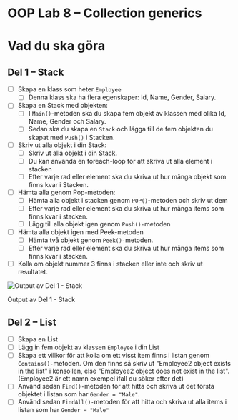 # OOP Lab 8 – Collection generics
# Vad du ska göra

## Del 1 – Stack

- [ ]  Skapa en klass som heter `Employee`
    - [ ]  Denna klass ska ha flera egenskaper: Id, Name, Gender, Salary.

- [ ]  Skapa en Stack med objekten:
    - [ ]  I `Main()`-metoden ska du skapa fem objekt av klassen med olika Id, Name, Gender och Salary.
    - [ ]  Sedan ska du skapa en `Stack` och lägga till de fem objekten du skapat med `Push()` i Stacken.
- [ ]  Skriv ut alla objekt i din Stack:
    - [ ]  Skriv ut alla objekt i din Stack.
    - [ ]  Du kan använda en foreach-loop för att skriva ut alla element i stacken
    - [ ]  Efter varje rad eller element ska du skriva ut hur många objekt som finns kvar i Stacken.
- [ ]  Hämta alla genom Pop-metoden:
    - [ ]  Hämta alla objekt i stacken genom `POP()`-metoden och skriv ut dem
    - [ ]  Efter varje rad eller element ska du skriva ut hur många items som finns kvar i stacken.
    - [ ]  Lägg till alla objekt igen genom `Push()-`metoden
- [ ]  Hämta alla objekt igen med Peek-metoden
    - [ ]  Hämta två objekt genom `Peek()-`metoden.
    - [ ]  Efter varje rad eller element ska du skriva ut hur många items som finns kvar i stacken.
- [ ]  Kolla om objekt nummer 3 finns i stacken eller inte och skriv ut resultatet.

![Output av Del 1 - Stack](https://s3-us-west-2.amazonaws.com/secure.notion-static.com/7adac547-4fbd-4b1e-b983-a0663c6fff19/Capturegsgrg.png)

Output av Del 1 - Stack

## Del 2 – List

- [ ]  Skapa en List
- [ ]  Lägg in fem objekt av klassen `Employee` i din List
- [ ]  Skapa ett villkor för att kolla om ett visst item finns i listan genom `Contains()-`metoden. Om den finns så skriv ut "Employee2 object exists in the list" i konsollen, else "Employee2 object does not exist in the list". (Employee2 är ett namn exempel ifall du söker efter det)
- [ ]  Använd sedan `Find()-`metoden för att hitta och skriva ut det första objektet i listan som har `Gender = "Male"`.
- [ ]  Använd sedan `FindAll()-`metoden för att hitta och skriva ut alla items i listan som har `Gender = "Male"`
